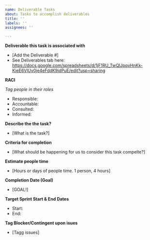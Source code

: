 ```yaml
---
name: Deliverable Tasks
about: Tasks to accomplish deliverables
title: ''
labels: ''
assignees: ''

---
```


**Deliverable this task is associated with**
- [Add the Deliverable #]
- See Deliverables tab here: https://docs.google.com/spreadsheets/d/1jF1RU_TwQlJpqvHnKk-KieE6VlUv0je4eFddK9idPuE/edit?usp=sharing 

**RACI**

_Tag people in their roles_
- Responsible:
- Accountable:
- Consulted:
- Informed:

**Describe the the task?**
- [What is the task?]

**Criteria for completion**
- [What should be happening for us to consider this task compelte?]

**Estimate people time**
- [Hours or days of people time. 1 person, 4 hours]

**Completion Date (Goal)**
- [GOAL!]

**Target Sprint Start & End Dates**
- Start:
- End:

**Tag Blocker/Contingent upon isues**
- [Tagg issues]
